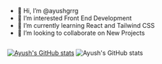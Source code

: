 - 👋 Hi, I’m @ayushgrrg
- 👀 I’m interested Front End Development
- 🌱 I’m currently learning React and Tailwind CSS
- 💞️ I’m looking to collaborate on New Projects

##
[![Ayush's GitHub stats](https://github-readme-stats.vercel.app/api?username=ayushgrrg)](https://github.com/ayushgrrg/github-readme-stats)
![Ayush's GitHub stats](https://github-readme-stats.vercel.app/api?username=ayushgrrg&show_icons=true)
